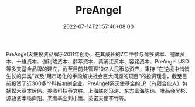﻿---
weight: 
title: "PreAngel"
description: "PreAngel天使投资品牌于2011年创办，在其成长的7年中参与荷多资本、喔赢资本、十维资本、伽利略资本、鼎萃资本、黄浦江资本、容铭资本、PreAngel USD等多支基金品牌的建立"
date: 2022-07-14T21:57:40+08:00
lastmod: 2022-07-14T16:45:40+08:00
draft: false
authors: ["浮尘"]
featuredImage: "shiweiziben.png"
link: "http://pre-angel.com/"
tags: ["投资机构","PreAngel"]
categories: ["navigation"]
navigation: ["投资机构"]
lightgallery: true
toc: true
pinned: false
recommend: false
recommend1: false
---
PreAngel天使投资品牌于2011年创办，在其成长的7年中参与荷多资本、喔赢资本、十维资本、伽利略资本、鼎萃资本、黄浦江资本、容铭资本、PreAngel USD等多支基金品牌的建立，截至目前共管理10亿人民币总资产，秉持 “在逆境中悄悄生长的异类”以及“用市场化的手段解决社会巨大问题的项目”的投资理念，截至目前投资了近300多个科技初创企业。PreAngel系天使基金的LP（有限合伙人）包括松禾资本厉伟、美图科技蔡文胜、上海联创冯涛、东方富海陈玮、唯品会吴彬、源政资本杨向阳、老鹰基金刘小鹰、英诺天使李竹等。

